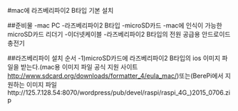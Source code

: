 #mac에 라즈베리파이2 B타입 기본 설치

##준비물
  -mac PC
  -라즈베리파이2 B타입
  -microSD카드
  -mac에 인식이 가능한 microSD카드 리더기
  -이더넷케이블
  -라즈베리파이2 B타입의 전원 공급용 안드로이드 충전기
  
##라즈베리파이 설치 순서
  -1)microSD카드에 라즈베리파이2 B타입의 ios 이미지 파일을 받는다.(mac용 이미지 파일 공식 지원 사이트 http://www.sdcard.org/downloads/formatter_4/eula_mac/)또는(BerePi에서 지원하는 이미지 파일http://125.7.128.54:8070/wordpress/pub/devel/raspi/raspi_4G_)2015_0706.zip
